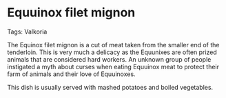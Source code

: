 # Equuinox filet mignon

Tags: Valkoria

The Equinox filet mignon is a cut of meat taken from the smaller end of the tenderloin. This is very much a delicacy as the Equunixes are often prized animals that are considered hard workers. An unknown group of people instigated a myth about curses when eating Equuinox meat to protect their farm of animals and their love of Equuinoxes.

This dish is usually served with mashed potatoes and boiled vegetables.